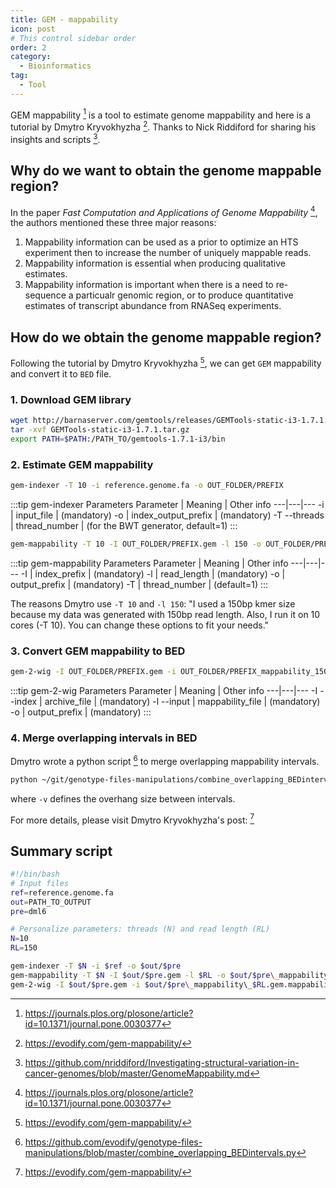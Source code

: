 ```yaml
---
title: GEM - mappability
icon: post
# This control sidebar order
order: 2
category:
  - Bioinformatics
tag:
  - Tool
---
```


GEM mappability [^GEM] is a tool to estimate genome mappability and here is a tutorial by Dmytro Kryvokhyzha [^GEM_tutorial]. Thanks to Nick Riddiford for sharing his insights and scripts [^Nick].

## Why do we want to obtain the genome mappable region?
In the paper *Fast Computation and Applications of Genome Mappability* [^GEM], the authors mentioned these three major reasons:
1. Mappability information can be used as a prior to optimize an HTS experiment then to increase the number of uniquely mappable reads.
2. Mappability information is essential when producing qualitative estimates. 
3. Mappability information is important when there is a need to re-sequence a particualr genomic region,  or to produce quantitative estimates of transcript abundance from RNASeq experiments.

## How do we obtain the genome mappable region?
Following the tutorial by Dmytro Kryvokhyzha [^GEM_tutorial], we can get `GEM` mappability and convert it to `BED` file.

### 1. Download GEM library
```sh
wget http://barnaserver.com/gemtools/releases/GEMTools-static-i3-1.7.1.tar.gz
tar -xvf GEMTools-static-i3-1.7.1.tar.gz
export PATH=$PATH:/PATH_TO/gemtools-1.7.1-i3/bin
```

### 2. Estimate GEM mappability
```sh
gem-indexer -T 10 -i reference.genome.fa -o OUT_FOLDER/PREFIX
```
:::tip gem-indexer Parameters
Parameter | Meaning | Other info
---|---|---
-i | input_file       |          (mandatory)
-o | index_output_prefix   |       (mandatory)
-T --threads | thread_number   | (for the BWT generator, default=1)
:::

```sh
gem-mappability -T 10 -I OUT_FOLDER/PREFIX.gem -l 150 -o OUT_FOLDER/PREFIX_mappability_150
```
:::tip gem-mappability Parameters
Parameter | Meaning | Other info
---|---|---
-I | index_prefix |        (mandatory)
-l | read_length |    (mandatory)
-o | output_prefix   |       (mandatory)
-T  | thread_number   | (default=1)
:::

The reasons Dmytro use `-T 10` and `-l 150`:
"I used a 150bp kmer size because my data was generated with 150bp read length. Also, I run it on 10 cores (-T 10). You can change these options to fit your needs."

### 3. Convert GEM mappability to BED
```sh
gem-2-wig -I OUT_FOLDER/PREFIX.gem -i OUT_FOLDER/PREFIX_mappability_150.gem.mappability -o OUT_FOLDER/PREFIX_mappability
```
:::tip gem-2-wig Parameters
Parameter | Meaning | Other info
---|---|---
-I --index | archive_file |        (mandatory)
-l --input |  mappability_file |    (mandatory)
-o | output_prefix   |       (mandatory)
:::

### 4. Merge overlapping intervals in BED
Dmytro wrote a python script [^merge_bed] to merge overlapping mappability intervals.
```sh
python ~/git/genotype-files-manipulations/combine_overlapping_BEDintervals.py -i OUT_FOLDER/PREFIX_mappability_150.bed -o OUT_FOLDER/PREFIX_mappability_150.merged.bed -v 0
```
where `-v` defines the overhang size between intervals.

For more details, please visit Dmytro Kryvokhyzha's post: [^GEM_tutorial]

## Summary script

```sh
#!/bin/bash
# Input files
ref=reference.genome.fa
out=PATH_TO_OUTPUT
pre=dml6

# Personalize parameters: threads (N) and read length (RL)
N=10
RL=150

gem-indexer -T $N -i $ref -o $out/$pre
gem-mappability -T $N -I $out/$pre.gem -l $RL -o $out/$pre\_mappability\_$RL
gem-2-wig -I $out/$pre.gem -i $out/$pre\_mappability\_$RL.gem.mappability -o $out/$pre\_mappability
```

[^GEM]:https://journals.plos.org/plosone/article?id=10.1371/journal.pone.0030377
[^GEM_tutorial]:https://evodify.com/gem-mappability/
[^merge_bed]:https://github.com/evodify/genotype-files-manipulations/blob/master/combine_overlapping_BEDintervals.py
[^Nick]:https://github.com/nriddiford/Investigating-structural-variation-in-cancer-genomes/blob/master/GenomeMappability.md
